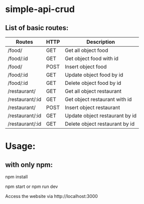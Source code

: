 # simple-api-crud

## List of basic routes:


| Routes | HTTP | Description |
| --------------- | ------------- | --------------------------- |
| /food/ | GET | Get all object food |
| /food/:id | GET | Get object food with id |
| /food/ | POST | Insert object food |
| /food/:id | GET | Update object food by id |
| /food/:id | GET | Delete object food by id |
| /restaurant/ | GET | Get all object restaurant |
| /restaurant/:id | GET | Get object restaurant with id |
| /restaurant/ | POST | Insert object restaurant |
| /restaurant/:id | GET | Update object restaurant by id |
| /restaurant/:id | GET | Delete object restaurant by id |


# Usage:

## with only npm:

npm install

npm start or npm run dev

Access the website via http://localhost:3000
